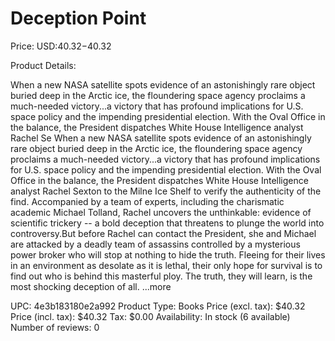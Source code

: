 # Deception Point

Price: USD:$40.32-$40.32

Product Details:

When a new NASA satellite spots evidence of an astonishingly rare object buried deep in the Arctic ice, the floundering space agency proclaims a much-needed victory...a victory that has profound implications for U.S. space policy and the impending presidential election. With the Oval Office in the balance, the President dispatches White House Intelligence analyst Rachel Se When a new NASA satellite spots evidence of an astonishingly rare object buried deep in the Arctic ice, the floundering space agency proclaims a much-needed victory...a victory that has profound implications for U.S. space policy and the impending presidential election. With the Oval Office in the balance, the President dispatches White House Intelligence analyst Rachel Sexton to the Milne Ice Shelf to verify the authenticity of the find. Accompanied by a team of experts, including the charismatic academic Michael Tolland, Rachel uncovers the unthinkable: evidence of scientific trickery -- a bold deception that threatens to plunge the world into controversy.But before Rachel can contact the President, she and Michael are attacked by a deadly team of assassins controlled by a mysterious power broker who will stop at nothing to hide the truth. Fleeing for their lives in an environment as desolate as it is lethal, their only hope for survival is to find out who is behind this masterful ploy. The truth, they will learn, is the most shocking deception of all. ...more

UPC: 4e3b183180e2a992
Product Type: Books
Price (excl. tax): $40.32
Price (incl. tax): $40.32
Tax: $0.00
Availability: In stock (6 available)
Number of reviews: 0